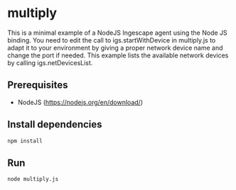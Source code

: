 # multiply

This is a minimal example of a NodeJS Ingescape agent using the Node JS binding.
You need to edit the call to igs.startWithDevice in multiply.js to adapt it to your environment by giving a proper network device name and change the port if needed. This example lists the available network devices by calling igs.netDevicesList.

## Prerequisites

* NodeJS (https://nodejs.org/en/download/)

## Install dependencies
```bash
npm install
```

## Run
```bash
node multiply.js
```

